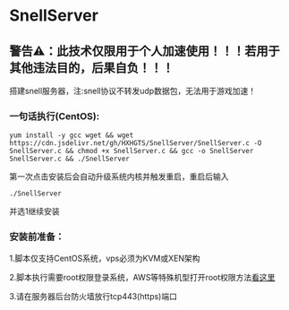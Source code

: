 # SnellServer

## 警告⚠：此技术仅限用于个人加速使用！！！若用于其他违法目的，后果自负！！！

搭建snell服务器，注:snell协议不转发udp数据包，无法用于游戏加速！

### 一句话执行(CentOS):

`yum install -y gcc wget && wget https://cdn.jsdelivr.net/gh/HXHGTS/SnellServer/SnellServer.c -O SnellServer.c && chmod +x SnellServer.c && gcc -o SnellServer SnellServer.c && ./SnellServer`


第一次点击安装后会自动升级系统内核并触发重启，重启后输入

`./SnellServer`

并选1继续安装

### 安装前准备：

1.脚本仅支持CentOS系统，vps必须为KVM或XEN架构

2.脚本执行需要root权限登录系统，AWS等特殊机型打开root权限方法[看这里](https://hxhgts.ml/AWSECSRoot/)

3.请在服务器后台防火墙放行tcp443(https)端口
